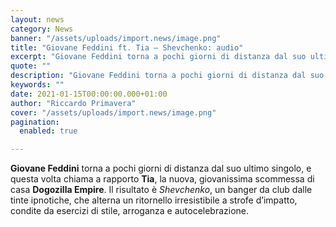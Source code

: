 ```yaml
---
layout: news
category: News
banner: "/assets/uploads/import.news/image.png"
title: "Giovane Feddini ft. Tia – Shevchenko: audio"
excerpt: "Giovane Feddini torna a pochi giorni di distanza dal suo ultimo singolo, e questa volta chiama a rapporto Tia, la nuova, giovanissima scommessa di casa Dogozilla Empire. Il risultato è Shevchenko, un banger da club dalle tinte ipnotiche, che alterna un ritornello irresistibile a strofe d’impatto, condite da esercizi di stile, arroganza e autocelebrazione.  "
quote: ""
description: "Giovane Feddini torna a pochi giorni di distanza dal suo ultimo singolo, e questa volta chiama a rapporto Tia, la nuova, giovanissima scommessa di casa Dogozilla Empire. Il risultato è Shevchenko, un banger da club dalle tinte ipnotiche, che alterna un ritornello irresistibile a strofe d’impatto, condite da esercizi di stile, arroganza e autocelebrazione.  "
keywords: ""
date: 2021-01-15T00:00:00.000+01:00
author: "Riccardo Primavera"
cover: "/assets/uploads/import.news/image.png"
pagination:
  enabled: true

---
```


**Giovane Feddini** torna a pochi giorni di distanza dal suo ultimo singolo, e questa volta chiama a rapporto **Tia**, la nuova, giovanissima scommessa di casa **Dogozilla Empire**. Il risultato è _Shevchenko_, un banger da club dalle tinte ipnotiche, che alterna un ritornello irresistibile a strofe d’impatto, condite da esercizi di stile, arroganza e autocelebrazione.